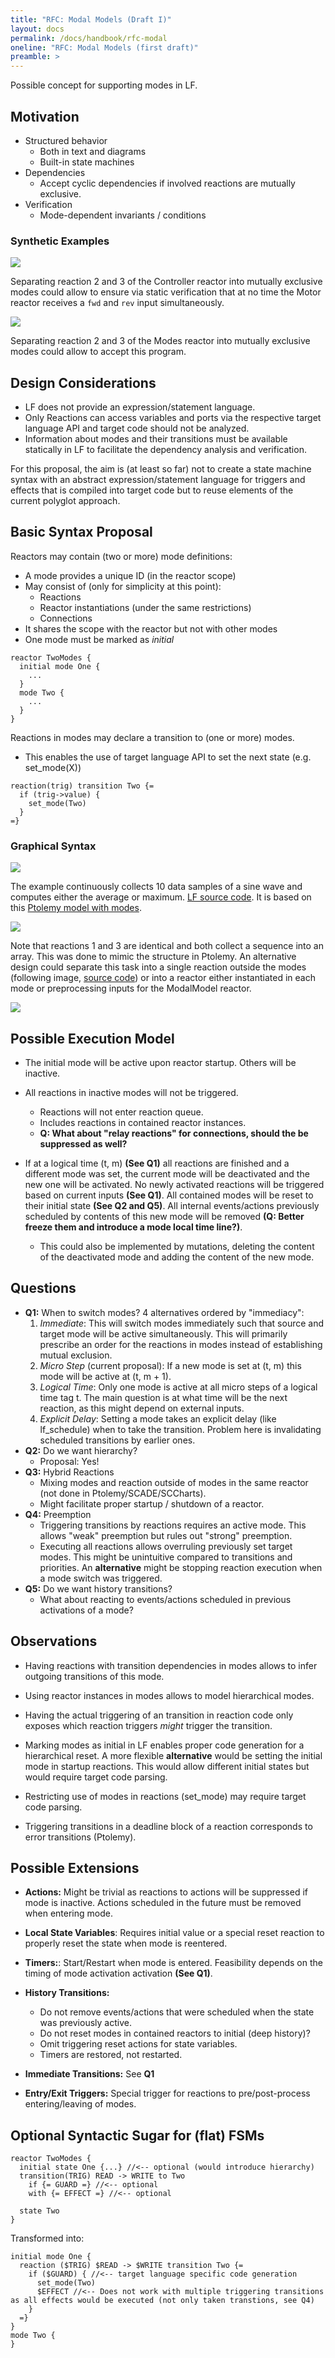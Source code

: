 ```yaml
---
title: "RFC: Modal Models (Draft I)"
layout: docs
permalink: /docs/handbook/rfc-modal
oneline: "RFC: Modal Models (first draft)"
preamble: >
---
```


Possible concept for supporting modes in LF.

## Motivation

- Structured behavior
  - Both in text and diagrams
  - Built-in state machines
- Dependencies
  - Accept cyclic dependencies if involved reactions are mutually exclusive.
- Verification
  - Mode-dependent invariants / conditions

### Synthetic Examples

![](../../../../../img/modal_models_rfc/motor.png)

Separating reaction 2 and 3 of the Controller reactor into mutually exclusive modes could allow to ensure via static verification that at no time the Motor reactor receives a `fwd` and `rev` input simultaneously.

![](../../../../../img/modal_models_rfc/cyclic_dep.png)

Separating reaction 2 and 3 of the Modes reactor into mutually exclusive modes could allow to accept this program.

## Design Considerations

- LF does not provide an expression/statement language.
- Only Reactions can access variables and ports via the respective target language API and target code should not be analyzed.
- Information about modes and their transitions must be available statically in LF to facilitate the dependency analysis and verification.

For this proposal, the aim is (at least so far) not to create a state machine syntax with an abstract expression/statement language for triggers and effects that is compiled into target code but to reuse elements of the current polyglot approach.

## Basic Syntax Proposal

Reactors may contain (two or more) mode definitions:

- A mode provides a unique ID (in the reactor scope)
- May consist of (only for simplicity at this point):
  - Reactions
  - Reactor instantiations (under the same restrictions)
  - Connections
- It shares the scope with the reactor but not with other modes
- One mode must be marked as _initial_

```
reactor TwoModes {
  initial mode One {
    ...
  }
  mode Two {
    ...
  }
}
```

Reactions in modes may declare a transition to (one or more) modes.

- This enables the use of target language API to set the next state (e.g. set_mode(X))

```
reaction(trig) transition Two {=
  if (trig->value) {
    set_mode(Two)
  }
=}
```

### Graphical Syntax

![](../../../../../img/modal_models_rfc/sine_avg_max_modes.png)

The example continuously collects 10 data samples of a sine wave and computes either the average or maximum. [LF source code](https://github.com/lf-lang/lingua-franca/blob/master/experimental/modal_models/SineAvgMax/sine_max_avg.lf). It is based on this [Ptolemy model with modes](http://ptolemy.org/systems/models/modal/ModalSDF/index.html).

![](../../../../../img/modal_models_rfc/sine_avg_max_pt2.png)

Note that reactions 1 and 3 are identical and both collect a sequence into an array. This was done to mimic the structure in Ptolemy. An alternative design could separate this task into a single reaction outside the modes (following image, [source code](https://github.com/lf-lang/lingua-franca/blob/master/experimental/modal_models/SineAvgMax/sine_max_avg_v2.lf)) or into a reactor either instantiated in each mode or preprocessing inputs for the ModalModel reactor.

![](../../../../../img/modal_models_rfc/sine_avg_max_v2_modes.png)

## Possible Execution Model

- The initial mode will be active upon reactor startup. Others will be inactive.

- All reactions in inactive modes will not be triggered.

  - Reactions will not enter reaction queue.
  - Includes reactions in contained reactor instances.
  - **Q: What about "relay reactions" for connections, should the be suppressed as well?**

- If at a logical time (t, m) **(See Q1)** all reactions are finished and a different mode was set, the current mode will be deactivated and the new one will be activated. No newly activated reactions will be triggered based on current inputs **(See Q1)**. All contained modes will be reset to their initial state **(See Q2 and Q5)**. All internal events/actions previously scheduled by contents of this new mode will be removed **(Q: Better freeze them and introduce a mode local time line?)**.
  - This could also be implemented by mutations, deleting the content of the deactivated mode and adding the content of the new mode.

## Questions

- **Q1:** When to switch modes? 4 alternatives ordered by "immediacy":
  1. _Immediate_: This will switch modes immediately such that source and target mode will be active simultaneously. This will primarily prescribe an order for the reactions in modes instead of establishing mutual exclusion.
  2. _Micro Step_ (current proposal): If a new mode is set at (t, m) this mode will be active at (t, m + 1).
  3. _Logical Time_: Only one mode is active at all micro steps of a logical time tag t. The main question is at what time will be the next reaction, as this might depend on external inputs.
  4. _Explicit Delay_: Setting a mode takes an explicit delay (like lf_schedule) when to take the transition. Problem here is invalidating scheduled transitions by earlier ones.
- **Q2:** Do we want hierarchy?
  - Proposal: Yes!
- **Q3:** Hybrid Reactions
  - Mixing modes and reaction outside of modes in the same reactor (not done in Ptolemy/SCADE/SCCharts).
  - Might facilitate proper startup / shutdown of a reactor.
- **Q4:** Preemption
  - Triggering transitions by reactions requires an active mode. This allows "weak" preemption but rules out "strong" preemption.
  - Executing all reactions allows overruling previously set target modes. This might be unintuitive compared to transitions and priorities. An **alternative** might be stopping reaction execution when a mode switch was triggered.
- **Q5:** Do we want history transitions?
  - What about reacting to events/actions scheduled in previous activations of a mode?

## Observations

- Having reactions with transition dependencies in modes allows to infer outgoing transitions of this mode.

- Using reactor instances in modes allows to model hierarchical modes.

- Having the actual triggering of an transition in reaction code only exposes which reaction triggers _might_ trigger the transition.

- Marking modes as initial in LF enables proper code generation for a hierarchical reset. A more flexible **alternative** would be setting the initial mode in startup reactions. This would allow different initial states but would require target code parsing.

- Restricting use of modes in reactions (set_mode) may require target code parsing.

- Triggering transitions in a deadline block of a reaction corresponds to error transitions (Ptolemy).

## Possible Extensions

- **Actions:** Might be trivial as reactions to actions will be suppressed if mode is inactive. Actions scheduled in the future must be removed when entering mode.

- **Local State Variables**: Requires initial value or a special reset reaction to properly reset the state when mode is reentered.

- **Timers:**: Start/Restart when mode is entered. Feasibility depends on the timing of mode activation activation **(See Q1)**.

- **History Transitions:**

  - Do not remove events/actions that were scheduled when the state was previously active.
  - Do not reset modes in contained reactors to initial (deep history)?
  - Omit triggering reset actions for state variables.
  - Timers are restored, not restarted.

- **Immediate Transitions:** See **Q1**

- **Entry/Exit Triggers:** Special trigger for reactions to pre/post-process entering/leaving of modes.

## Optional Syntactic Sugar for (flat) FSMs

```
reactor TwoModes {
  initial state One {...} //<-- optional (would introduce hierarchy)
  transition(TRIG) READ -> WRITE to Two
    if {= GUARD =} //<-- optional
    with {= EFFECT =} //<-- optional

  state Two
}
```

Transformed into:

```
initial mode One {
  reaction ($TRIG) $READ -> $WRITE transition Two {=
    if ($GUARD) { //<-- target language specific code generation
      set_mode(Two)
      $EFFECT //<-- Does not work with multiple triggering transitions as all effects would be executed (not only taken transtions, see Q4)
    }
  =}
}
mode Two {
}
```
